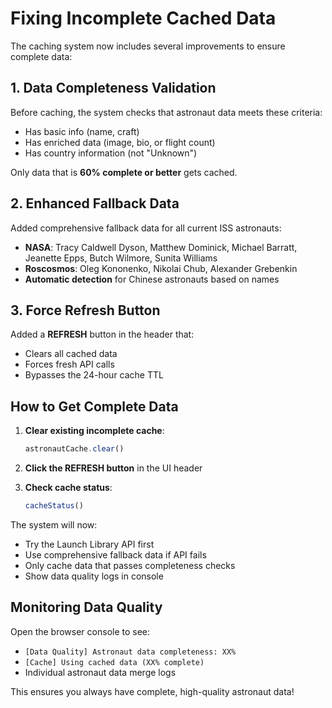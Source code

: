 # Fixing Incomplete Cached Data

The caching system now includes several improvements to ensure complete data:

## 1. Data Completeness Validation

Before caching, the system checks that astronaut data meets these criteria:
- Has basic info (name, craft)
- Has enriched data (image, bio, or flight count)
- Has country information (not "Unknown")

Only data that is **60% complete or better** gets cached.

## 2. Enhanced Fallback Data

Added comprehensive fallback data for all current ISS astronauts:
- **NASA**: Tracy Caldwell Dyson, Matthew Dominick, Michael Barratt, Jeanette Epps, Butch Wilmore, Sunita Williams
- **Roscosmos**: Oleg Kononenko, Nikolai Chub, Alexander Grebenkin
- **Automatic detection** for Chinese astronauts based on names

## 3. Force Refresh Button

Added a **REFRESH** button in the header that:
- Clears all cached data
- Forces fresh API calls
- Bypasses the 24-hour cache TTL

## How to Get Complete Data

1. **Clear existing incomplete cache**:
   ```javascript
   astronautCache.clear()
   ```

2. **Click the REFRESH button** in the UI header

3. **Check cache status**:
   ```javascript
   cacheStatus()
   ```

The system will now:
- Try the Launch Library API first
- Use comprehensive fallback data if API fails
- Only cache data that passes completeness checks
- Show data quality logs in console

## Monitoring Data Quality

Open the browser console to see:
- `[Data Quality] Astronaut data completeness: XX%`
- `[Cache] Using cached data (XX% complete)`
- Individual astronaut data merge logs

This ensures you always have complete, high-quality astronaut data!